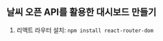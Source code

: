 ## 날씨 오픈 API를 활용한 대시보드 만들기

<!-- UI는 shadcn.ui 사용 -->

1. 리액트 라우터 설치: `npm install react-router-dom`
